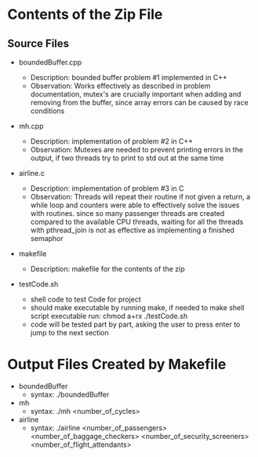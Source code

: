 # Contents of the Zip File

## Source Files
- boundedBuffer.cpp 
  - Description: bounded buffer problem #1 implemented in C++
  - Observation: Works effectively as described in problem documentation, mutex's are crucially important when adding and removing from the buffer, since array errors can be caused by race conditions
  

- mh.cpp
  - Description: implementation of problem #2 in C++
  - Observation: Mutexes are needed to prevent printing errors in the output, if two threads try to print to std out at the same time

- airline.c
  - Description: implementation of problem #3 in C
  - Observation: Threads will repeat their routine if not given a return, a while loop and counters were able to effectively solve the issues with routines. since so many passenger threads are created compared to the available CPU threads, waiting for all the threads with pthread_join is not as effective as implementing a finished semaphor

- makefile
  - Description: makefile for the contents of the zip

- testCode.sh
  - shell code to test Code for project
  - should make executable by running make, if needed to make shell script executable run: chmod a+rx ./testCode.sh
  - code will be tested part by part, asking the user to press enter to jump to the next section

# Output Files Created by Makefile
- boundedBuffer
  - syntax: ./boundedBuffer
- mh
  - syntax: ./mh <number_of_cycles>
- airline
  - syntax: ./airline <number_of_passengers> <number_of_baggage_checkers> <number_of_security_screeners> <number_of_flight_attendants>


